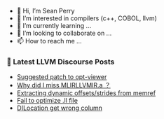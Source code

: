 - 👋 Hi, I’m Sean Perry
- 👀 I’m interested in compilers (c++, COBOL, llvm)
- 🌱 I’m currently learning ...
- 💞️ I’m looking to collaborate on ...
- 📫 How to reach me ...

<!---
s66perry/s66perry is a ✨ special ✨ repository because its `README.md` (this file) appears on your GitHub profile.
You can click the Preview link to take a look at your changes.
--->
### 📕 Latest LLVM Discourse Posts

<!-- DISCOURSE-LLVM:START -->
- [Suggested patch to opt-viewer](https://discourse.llvm.org/t/suggested-patch-to-opt-viewer/63827#post_3)
- [Why did I miss MLIRLLVMIR.a ？](https://discourse.llvm.org/t/why-did-i-miss-mlirllvmir-a/64398#post_1)
- [Extracting dynamic offsets/strides from memref](https://discourse.llvm.org/t/extracting-dynamic-offsets-strides-from-memref/64170#post_16)
- [Fail to optimize .ll file](https://discourse.llvm.org/t/fail-to-optimize-ll-file/64376#post_8)
- [DILocation get wrong column](https://discourse.llvm.org/t/dilocation-get-wrong-column/64371#post_4)
<!-- DISCOURSE-LLVM:END -->
